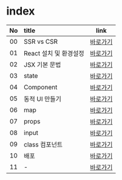# index
|No|title|link|
|:-:|:-|:-:|
|00|SSR vs CSR|[바로가기](./00)|
|01|React 설치 및 환경설정|[바로가기](./01)|
|02|JSX 기본 문법|[바로가기](./02)|
|03|state|[바로가기](./03)|
|04|Component|[바로가기](./04)|
|05|동적 UI 만들기|[바로가기](./05)|
|06|map|[바로가기](./06)|
|07|props|[바로가기](./07)|
|08|input|[바로가기](./08)|
|09|class 컴포넌트|[바로가기](./09)|
|10|배포|[바로가기](./10)|
|11|-|[바로가기](./11)|

